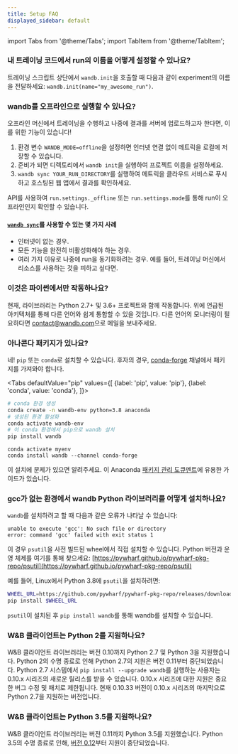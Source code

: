 ```yaml
---
title: Setup FAQ
displayed_sidebar: default
---
```

import Tabs from '@theme/Tabs';
import TabItem from '@theme/TabItem';

### 내 트레이닝 코드에서 run의 이름을 어떻게 설정할 수 있나요?

트레이닝 스크립트 상단에서 `wandb.init`을 호출할 때 다음과 같이 experiment의 이름을 전달하세요: `wandb.init(name="my_awesome_run")`.

### wandb를 오프라인으로 실행할 수 있나요?

오프라인 머신에서 트레이닝을 수행하고 나중에 결과를 서버에 업로드하고자 한다면, 이를 위한 기능이 있습니다!

1. 환경 변수 `WANDB_MODE=offline`을 설정하면 인터넷 연결 없이 메트릭을 로컬에 저장할 수 있습니다.
2. 준비가 되면 디렉토리에서 `wandb init`을 실행하여 프로젝트 이름을 설정하세요.
3. `wandb sync YOUR_RUN_DIRECTORY`를 실행하여 메트릭을 클라우드 서비스로 푸시하고 호스팅된 웹 앱에서 결과를 확인하세요.

API를 사용하여 `run.settings._offline` 또는 `run.settings.mode`를 통해 run이 오프라인인지 확인할 수 있습니다.

#### [`wandb sync`](../../ref/cli/wandb-sync.md)를 사용할 수 있는 몇 가지 사례

* 인터넷이 없는 경우.
* 모든 기능을 완전히 비활성화해야 하는 경우.
* 여러 가지 이유로 나중에 run을 동기화하려는 경우. 예를 들어, 트레이닝 머신에서 리소스를 사용하는 것을 피하고 싶다면.

### 이것은 파이썬에서만 작동하나요?

현재, 라이브러리는 Python 2.7+ 및 3.6+ 프로젝트와 함께 작동합니다. 위에 언급된 아키텍처를 통해 다른 언어와 쉽게 통합할 수 있을 것입니다. 다른 언어의 모니터링이 필요하다면 [contact@wandb.com](mailto:contact@wandb.com)으로 메일을 보내주세요.

### 아나콘다 패키지가 있나요?

네! `pip` 또는 `conda`로 설치할 수 있습니다. 후자의 경우, [conda-forge](https://conda-forge.org) 채널에서 패키지를 가져와야 합니다.

<Tabs
  defaultValue="pip"
  values={[
    {label: 'pip', value: 'pip'},
    {label: 'conda', value: 'conda'},
  ]}>
  <TabItem value="pip">

```bash
# conda 환경 생성
conda create -n wandb-env python=3.8 anaconda
# 생성된 환경 활성화
conda activate wandb-env
# 이 conda 환경에서 pip으로 wandb 설치
pip install wandb
```

  </TabItem>
  <TabItem value="conda">

```
conda activate myenv
conda install wandb --channel conda-forge
```

  </TabItem>
</Tabs>

이 설치에 문제가 있으면 알려주세요. 이 Anaconda [패키지 관리 도큐멘트](https://docs.conda.io/projects/conda/en/latest/user-guide/tasks/manage-pkgs.html)에 유용한 가이드가 있습니다.

### gcc가 없는 환경에서 wandb Python 라이브러리를 어떻게 설치하나요?

`wandb`를 설치하려고 할 때 다음과 같은 오류가 나타날 수 있습니다:

```
unable to execute 'gcc': No such file or directory
error: command 'gcc' failed with exit status 1
```

이 경우 `psutil`을 사전 빌드된 wheel에서 직접 설치할 수 있습니다. Python 버전과 운영 체제를 여기를 통해 찾으세요: [https://pywharf.github.io/pywharf-pkg-repo/psutil](https://pywharf.github.io/pywharf-pkg-repo/psutil)

예를 들어, Linux에서 Python 3.8에 `psutil`을 설치하려면:

```bash
WHEEL_URL=https://github.com/pywharf/pywharf-pkg-repo/releases/download/psutil-5.7.0-cp38-cp38-manylinux2010_x86_64.whl/psutil-5.7.0-cp38-cp38-manylinux2010_x86_64.whl#sha256=adc36dabdff0b9a4c84821ef5ce45848f30b8a01a1d5806316e068b5fd669c6d
pip install $WHEEL_URL
```

`psutil`이 설치된 후 `pip install wandb`를 통해 wandb를 설치할 수 있습니다.

### W&B 클라이언트는 Python 2를 지원하나요? <a href="#eol-python27" id="eol-python27"></a>

W&B 클라이언트 라이브러리는 버전 0.10까지 Python 2.7 및 Python 3을 지원했습니다. Python 2의 수명 종료로 인해 Python 2.7의 지원은 버전 0.11부터 중단되었습니다. Python 2.7 시스템에서 `pip install --upgrade wandb`를 실행하는 사용자는 0.10.x 시리즈의 새로운 릴리스를 받을 수 있습니다. 0.10.x 시리즈에 대한 지원은 중요한 버그 수정 및 패치로 제한됩니다. 현재 0.10.33 버전이 0.10.x 시리즈의 마지막으로 Python 2.7을 지원하는 버전입니다.

### W&B 클라이언트는 Python 3.5를 지원하나요? <a href="#eol-python35" id="eol-python35"></a>

W&B 클라이언트 라이브러리는 버전 0.11까지 Python 3.5를 지원했습니다. Python 3.5의 수명 종료로 인해, [버전 0.12](https://github.com/wandb/wandb/releases/tag/v0.12.0)부터 지원이 중단되었습니다.